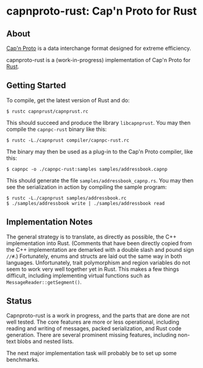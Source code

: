 # capnproto-rust: Cap'n Proto for Rust

## About

[Cap'n Proto](http://kentonv.github.io/capnproto/) is a
data interchange format designed for extreme efficiency.

capnproto-rust is a (work-in-progress) implementation of Cap'n Proto
for [Rust](http://www.rust-lang.org).

## Getting Started

To compile, get the latest version of Rust and do:
```
$ rustc capnprust/capnprust.rc
```
This should succeed and produce
the library `libcapnprust`. You may then compile the `capnpc-rust` binary like this:
```
$ rustc -L./capnprust compiler/capnpc-rust.rc
```
The binary may then be used as a plug-in to
the Cap'n Proto compiler, like this:

```
$ capnpc -o ./capnpc-rust:samples samples/addressbook.capnp
```
This should generate the file `samples/addressbook_capnp.rs`.
You may then see the serialization in action by compiling the sample program:

```
$ rustc -L./capnprust samples/addressbook.rc
$ ./samples/addressbook write | ./samples/addressbook read
```

## Implementation Notes

The general strategy is to translate, as directly as possible, the C++
implementation into Rust. (Comments that have been directly copied
from the C++ implementation are demarked with a double slash and pound
sign `//#`.) Fortunately, enums and structs are laid out the same way
in both languages. Unfortunately, trait polymorphism and region
variables do not seem to work very well together yet in Rust. This
makes a few things difficult, including implementing virtual functions
such as `MessageReader::getSegment()`.

## Status

Capnproto-rust is a work in progress, and the parts that are done are
not well tested. The core features are more or less operational,
including reading and writing of messages, packed serialization, and
Rust code generation. There are several prominent missing features,
including non-text blobs and nested lists.

The next major implementation task will probably be to set up some
benchmarks.




